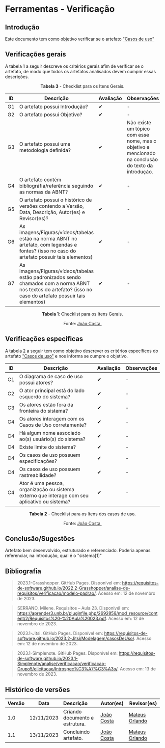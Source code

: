 # Ferramentas - Verificação

## Introdução
Este documento tem como objetivo verificar se o artefato ["Casos de uso"](https://requisitos-de-software.github.io/2023.2-Jitsi/Modelagem/casosDeUso/)

## Verificações gerais
A tabela 1 a seguir descreve os critérios gerais afim de verificar se o artefato, de modo que todos os artefatos analisados devem cumprir essas descrições.

<center>

**Tabela 3** - Checklist para os Itens Gerais.

| ID | Descrição | Avaliação | Observações |
| ---| -------- | --------- | ------------ |
| G1  | O artefato possui Introdução? | ✔ | - |
| G2  | O artefato possui Objetivo? | ✔ | - |
| G3  | O artefato possui uma metodologia definida? | ✔ | Não existe um tópico com esse nome, mas o objetivo e mencionado na conclusão do texto da introdução. |
| G4  | O artefato contém bibliográfia/referência seguindo as normas da ABNT? | ✔ | - |
| G5  | O artefato possui o histórico de versões contendo a Versão, Data, Descrição, Autor(es) e Revisor(es)? | ✔ | - |
| G6  | As imagens/Figuras/vídeos/tabelas estão na norma ABNT no artefato, com legendas e fontes? (isso no caso do artefato possuir tais elementos) | ✔ | - |
| G7  | As imagens/Figuras/vídeos/tabelas estão padronizados sendo chamados com a norma ABNT nos textos do artefato? (isso no caso do artefato possuir tais elementos) | ✔ | - |

**Tabela 1**: Checklist para os Itens Gerais.

Fonte: [João Costa.](https://github.com/jvcostta)

</center>

## Verificações especificas
A tabela 2 a seguir tem como objetivo descrever os critérios específicos do artefato ["Casos de uso"](https://requisitos-de-software.github.io/2023.2-Jitsi/Modelagem/casosDeUso/) e nos informa se cumpre o objetivo.

<center>


| ID | Descrição | Avaliação | Observações |
| ---| -------- | --------- | ------------ |
| C1 | O diagrama de caso de uso possui atores? | ✔ | - |
| C2 | O ator principal está do lado esquerdo do sistema? | ✔ | - |
| C3 | Os atores estão fora da fronteira do sistema? | ✔ | - |
| C4 | Os atores interagem com os Casos de Uso corretamente? | ✔ | - |
| C4 | Há algum nome associado ao(s) usuário(s) do sistema? | ✔ | - |
| C4 | Existe limite do sistema? | ✔ | - |
| C4 | Os casos de uso possuem especificações? | ✔ | - |
| C4 | Os casos de uso possuem rastreabilidade? | ✔ | - |
| C4 | Ator é uma pessoa, organização ou sistema externo que interage com seu aplicativo ou sistema? | ✔ | - |

**Tabela 2** - Checklist para os Itens dos casos de uso.

Fonte: [João Costa.](https://github.com/jvcostta)

</center>

## Conclusão/Sugestões
Artefato bem desenvolvido, estruturado e referenciado. Poderia apenas referenciar, na introdução, qual é o "sistema[1]"

## Bibliografia

> 2023.1-Grasshopper. GitHub Pages. Disponível em: https://requisitos-de-software.github.io/2022.2-Grasshopper/analise-de-requisitos/verificacao/modelo-padrao/. Acesso em: 12 de novembro de 2023.

> SERRANO, Milene. Requisitos – Aula 23. Disponivél em: https://aprender3.unb.br/pluginfile.php/2692856/mod_resource/content/2/Requisitos%20-%20Aula%20023.pdf. Acesso em: 12 de novembro de 2023.

> 2023.1-Jitsi. GitHub Pages. Disponível em: https://requisitos-de-software.github.io/2023.2-Jitsi/Modelagem/casosDeUso/. Acesso em: 12 de novembro de 2023.

> 2023.1-Simplenote. GitHub Pages. Disponível em: https://requisitos-de-software.github.io/2023.1-Simplenote/analise/verificacao/verificacao-Grupo5/elicitacao/Introspec%C3%A7%C3%A3o/. Acesso em: 13 de novembro de 2023.

## Histórico de versões
| Versão | Data       | Descrição                   | Autor(es)     | Revisor(es) |
|--------|------------|:-----------------------------|---------------|-------------|
| 1.0    | 12/11/2023 | Criando documento e estrutura. |  [João Costa](https://github.com/jvcostta)   |  [Mateus Orlando](https://github.com/MateusPy)           |
| 1.1    | 13/11/2023 | Concluindo artefato. |  [João Costa](https://github.com/jvcostta)   |  [Mateus Orlando](https://github.com/MateusPy)           |